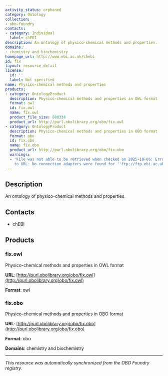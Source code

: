 ```yaml
---
activity_status: orphaned
category: Ontology
collection:
- obo-foundry
contacts:
- category: Individual
  label: chEBI
description: An ontology of physico-chemical methods and properties.
domains:
- chemistry and biochemistry
homepage_url: http://www.ebi.ac.uk/chebi
id: fix
layout: resource_detail
license:
  id: ''
  label: Not specified
name: Physico-chemical methods and properties
products:
- category: OntologyProduct
  description: Physico-chemical methods and properties in OWL format
  format: owl
  id: fix.owl
  name: fix.owl
  product_file_size: 880338
  product_url: http://purl.obolibrary.org/obo/fix.owl
- category: OntologyProduct
  description: Physico-chemical methods and properties in OBO format
  format: obo
  id: fix.obo
  name: fix.obo
  product_url: http://purl.obolibrary.org/obo/fix.obo
  warnings:
  - 'File was not able to be retrieved when checked on 2025-10-06: Error connecting
    to URL: No connection adapters were found for ''ftp://ftp.ebi.ac.uk/pub/databases/chebi/ontology/fix.obo'''
---
```

## Description

An ontology of physico-chemical methods and properties.

## Contacts

- chEBI

## Products

### fix.owl

Physico-chemical methods and properties in OWL format

**URL**: [http://purl.obolibrary.org/obo/fix.owl](http://purl.obolibrary.org/obo/fix.owl)

**Format**: owl

### fix.obo

Physico-chemical methods and properties in OBO format

**URL**: [http://purl.obolibrary.org/obo/fix.obo](http://purl.obolibrary.org/obo/fix.obo)

**Format**: obo

**Domains**: chemistry and biochemistry

---

*This resource was automatically synchronized from the OBO Foundry registry.*